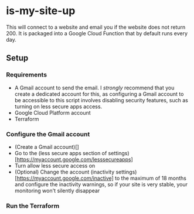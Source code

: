 # is-my-site-up

This will connect to a website and email you if the website does not return 200.
It is packaged into a Google Cloud Function that by default runs every day.

## Setup

### Requirements

 - A Gmail account to send the email. I *strongly* recommend that you create a
   dedicated account for this, as configuring a Gmail account to be accessible to this script
   involves disabling security features, such as turning on less secure apps access.
 - Google Cloud Platform account
 - Terraform

### Configure the Gmail account

 - (Create a Gmail account)[]
 - Go to the (less secure apps section of settings)[https://myaccount.google.com/lesssecureapps] 
 - Turn allow less secure access on
 - (Optional) Change the account (inactivity settings)[https://myaccount.google.com/inactive] to the maximum of
   18 months and configure the inactivity warnings, so if your site is very stable, your monitoring won't silently disappear

### Run the Terraform

